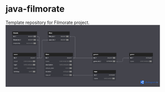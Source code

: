 # java-filmorate
Template repository for Filmorate project.
![Entity Relationship Diagram](/src/main/resources/ERD.png)